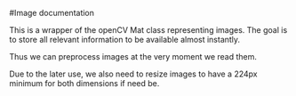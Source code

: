 #Image documentation

This is a wrapper of the openCV Mat class representing images. The goal is to store all relevant information to be available almost instantly.

Thus we can preprocess images at the very moment we read them.

Due to the later use, we also need to resize images to have a 224px minimum for both dimensions if need be. 